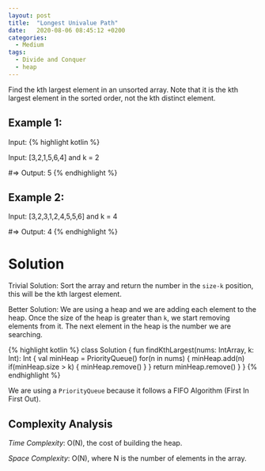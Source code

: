 ```yaml
---
layout: post
title:  "Longest Univalue Path"
date:   2020-08-06 08:45:12 +0200
categories:
  - Medium
tags:
  - Divide and Conquer
  - heap
---
```

Find the kth largest element in an unsorted array. Note that it is the kth largest element in the sorted order, not the kth distinct element.

## Example 1:

Input:
{% highlight kotlin %}

Input: [3,2,1,5,6,4] and k = 2

#=> Output: 5
{% endhighlight %}

## Example 2:

Input: [3,2,3,1,2,4,5,5,6] and k = 4

#=> Output: 4
{% endhighlight %}

# Solution

Trivial Solution: Sort the array and return the number in the `size-k` position, this will be the kth largest element.

Better Solution: We are using a heap and we are adding each element to the heap. Once the size of the heap is greater than `k`, we start removing elements from it. The next element in the heap is the number we are searching.

{% highlight kotlin %}
class Solution {
    fun findKthLargest(nums: IntArray, k: Int): Int {
        val minHeap = PriorityQueue<Int>()
        for(n in nums) {
            minHeap.add(n)
            if(minHeap.size > k) {
                minHeap.remove()
            }
        }
        return minHeap.remove()
    }
}
{% endhighlight %}

We are using a `PriorityQueue` because it follows a FIFO Algorithm (First In First Out).

## Complexity Analysis

_Time Complexity_: O(N), the cost of building the heap.

_Space Complexity_: O(N), where N is the number of elements in the array.
